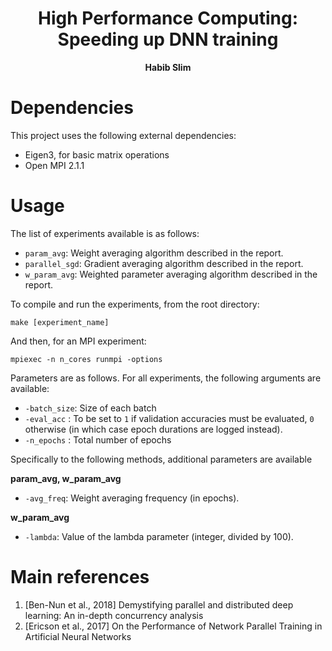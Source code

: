 <h1 align="center">
    High Performance Computing: Speeding up DNN training
</h1>
<p align="center">
<b>Habib Slim</b>
</p>

# Dependencies
This project uses the following external dependencies:
- Eigen3, for basic matrix operations
- Open MPI 2.1.1

# Usage
The list of experiments available is as follows:
- `param_avg`: Weight averaging algorithm described in the report.
- `parallel_sgd`: Gradient averaging algorithm described in the report.
- `w_param_avg`: Weighted parameter averaging algorithm described in the report.

To compile and run the experiments, from the root directory:

`make [experiment_name]`

And then, for an MPI experiment:

`mpiexec -n n_cores runmpi -options`

Parameters are as follows. For all experiments, the following arguments are available:
- `-batch_size`: Size of each batch
- `-eval_acc`  : To be set to `1` if validation accuracies must be evaluated, `0` otherwise (in which case epoch durations are logged instead).
- `-n_epochs`  : Total number of epochs

Specifically to the following methods, additional parameters are available

**param_avg, w_param_avg**
- `-avg_freq`: Weight averaging frequency (in epochs).

**w_param_avg**
- `-lambda`: Value of the lambda parameter (integer, divided by 100).


# Main references
1. [Ben-Nun et al., 2018] Demystifying parallel and distributed deep learning: An in-depth concurrency analysis
2. [Ericson et al., 2017] On the Performance of Network Parallel Training in Artificial Neural Networks
